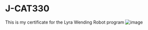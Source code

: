 # J-CAT330
This is my certificate for the Lyra Wending Robot program
![image](https://github.com/user-attachments/assets/0da13e09-5332-4a4b-b6b3-23bd95a97085)
